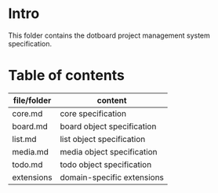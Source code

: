# Intro
This folder contains the dotboard project management system specification.

# Table of contents
| file/folder 		| content 						|
|-------------------|-------------------------------|
| core.md			| core specification 			|
| board.md			| board object specification	|
| list.md			| list object specification		|
| media.md			| media object specification	|
| todo.md			| todo object specification 	|
| extensions		| domain-specific extensions	|
